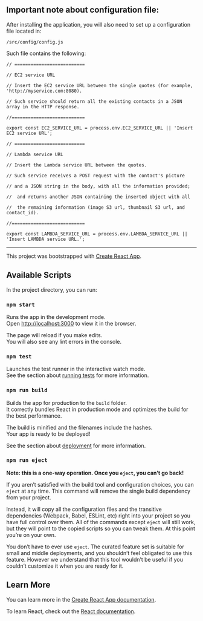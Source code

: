 ## Important note about configuration file:
After installing the application, you will also need to set up a configuration file located in:

`/src/config/config.js`

Such file contains the following:

`// ==========================`

`// EC2 service URL`

`// Insert the EC2 service URL between the single quotes (for example, 'http://myservice.com:8080).`

`// Such service should return all the existing contacts in a JSON array in the HTTP response.`

`//===========================`

`export const EC2_SERVICE_URL = process.env.EC2_SERVICE_URL || 'Insert EC2 service URL';`

`// ==========================`

`// Lambda service URL`

`// Insert the Lambda service URL between the quotes.`

`// Such service receives a POST request with the contact's picture`

`// and a JSON string in the body, with all the information provided;`

`//  and returns another JSON containing the inserted object with all`

`//  the remaining information (image S3 url, thumbnail S3 url, and contact_id).`

`//===========================`

`export const LAMBDA_SERVICE_URL = process.env.LAMBDA_SERVICE_URL || 'Insert LAMBDA service URL.';`

_____________________________________________

This project was bootstrapped with [Create React App](https://github.com/facebook/create-react-app).

## Available Scripts

In the project directory, you can run:

### `npm start`

Runs the app in the development mode.<br>
Open [http://localhost:3000](http://localhost:3000) to view it in the browser.

The page will reload if you make edits.<br>
You will also see any lint errors in the console.

### `npm test`

Launches the test runner in the interactive watch mode.<br>
See the section about [running tests](https://facebook.github.io/create-react-app/docs/running-tests) for more information.

### `npm run build`

Builds the app for production to the `build` folder.<br>
It correctly bundles React in production mode and optimizes the build for the best performance.

The build is minified and the filenames include the hashes.<br>
Your app is ready to be deployed!

See the section about [deployment](https://facebook.github.io/create-react-app/docs/deployment) for more information.

### `npm run eject`

**Note: this is a one-way operation. Once you `eject`, you can’t go back!**

If you aren’t satisfied with the build tool and configuration choices, you can `eject` at any time. This command will remove the single build dependency from your project.

Instead, it will copy all the configuration files and the transitive dependencies (Webpack, Babel, ESLint, etc) right into your project so you have full control over them. All of the commands except `eject` will still work, but they will point to the copied scripts so you can tweak them. At this point you’re on your own.

You don’t have to ever use `eject`. The curated feature set is suitable for small and middle deployments, and you shouldn’t feel obligated to use this feature. However we understand that this tool wouldn’t be useful if you couldn’t customize it when you are ready for it.

## Learn More

You can learn more in the [Create React App documentation](https://facebook.github.io/create-react-app/docs/getting-started).

To learn React, check out the [React documentation](https://reactjs.org/).
